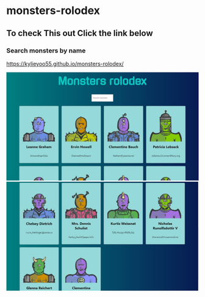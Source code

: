 # monsters-rolodex
## To check This out Click the link below
### Search monsters by name 
https://kylieyoo55.github.io/monsters-rolodex/

![My image](https://github.com/kylieyoo55/monsters-rolodex/blob/pics/src/images/pic01.JPG?raw=true)
![My image](https://github.com/kylieyoo55/monsters-rolodex/blob/pics/src/images/pic02.JPG?raw=true)
